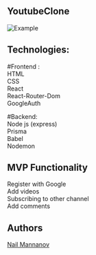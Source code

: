 ## YoutubeClone



![Example]()


## Technologies: 

#Frontend : </br>
HTML</br>
CSS</br>
React</br>
React-Router-Dom</br>
GoogleAuth</br>

#Backend:</br>
Node js (express)</br>
Prisma</br>
Babel</br>
Nodemon</br>

## MVP Functionality </br>
Register with Google</br>
Add videos</br>
Subscribing to other channel</br>
Add comments</br>

## Authors
<a href="https://github.com/nailmann-js"> Nail Mannanov </a> </br>
